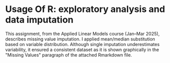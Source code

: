 # Usage Of R: exploratory analysis and data imputation
This assignment, from the Applied Linear Models course (Jan–Mar 2025), describes missing value imputation. I applied mean/median substitution based on variable distribution. Although single imputation underestimates variability, it ensured a consistent dataset as it is shown graphically in the "Missing Values" paragraph of the attached Rmarkdown file.
